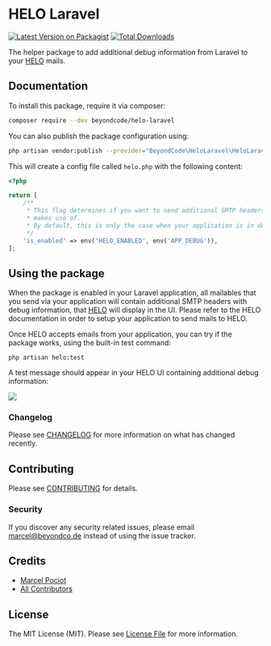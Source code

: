 # HELO Laravel

[![Latest Version on Packagist](https://img.shields.io/packagist/v/beyondcode/helo-laravel.svg?style=flat-square)](https://packagist.org/packages/beyondcode/helo-laravel)
[![Total Downloads](https://img.shields.io/packagist/dt/beyondcode/helo-laravel.svg?style=flat-square)](https://packagist.org/packages/beyondcode/helo-laravel)

The helper package to add additional debug information from Laravel to your [HELO](https://usehelo.com) mails.

## Documentation

To install this package, require it via composer:

```bash
composer require --dev beyondcode/helo-laravel
```

You can also publish the package configuration using:

```bash
php artisan vendor:publish --provider="BeyondCode\HeloLaravel\HeloLaravelServiceProvider"
```

This will create a config file called `helo.php` with the following content:

```php
<?php

return [
    /**
     * This flag determines if you want to send additional SMTP headers that will contain the debug output that HELO
     * makes use of.
     * By default, this is only the case when your application is in debug mode.
     */
    'is_enabled' => env('HELO_ENABLED', env('APP_DEBUG')),
];
```

## Using the package

When the package is enabled in your Laravel application, all mailables that you send via your application will contain additional SMTP headers with debug information, that [HELO](https://usehelo.com) will display in the UI.
Please refer to the HELO documentation in order to setup your application to send mails to HELO.

Once HELO accepts emails from your application, you can try if the package works, using the built-in test command:

```
php artisan helo:test
```

A test message should appear in your HELO UI containing additional debug information:

![](./docs/helo.png)

### Changelog

Please see [CHANGELOG](CHANGELOG.md) for more information on what has changed recently.

## Contributing

Please see [CONTRIBUTING](CONTRIBUTING.md) for details.

### Security

If you discover any security related issues, please email marcel@beyondco.de instead of using the issue tracker.

## Credits

- [Marcel Pociot](https://github.com/mpociot)
- [All Contributors](../../contributors)

## License

The MIT License (MIT). Please see [License File](LICENSE.md) for more information.
